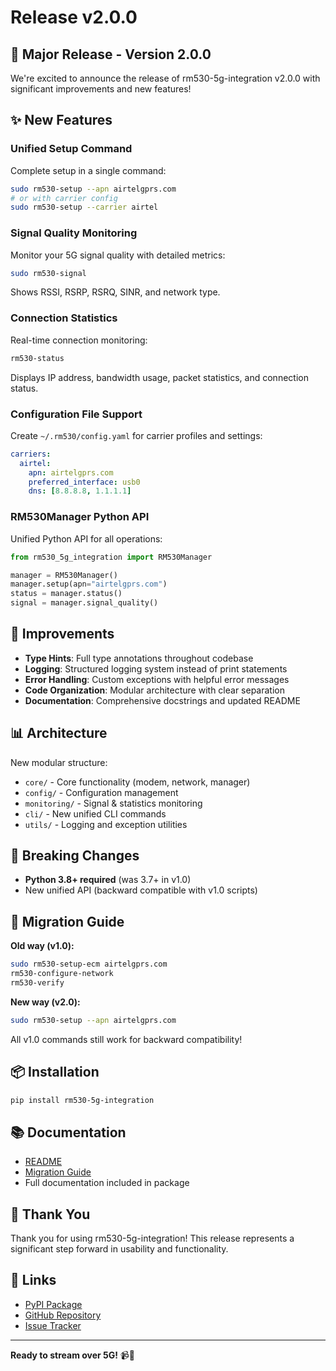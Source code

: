 # Release v2.0.0

## 🎉 Major Release - Version 2.0.0

We're excited to announce the release of rm530-5g-integration v2.0.0 with significant improvements and new features!

## ✨ New Features

### Unified Setup Command
Complete setup in a single command:
```bash
sudo rm530-setup --apn airtelgprs.com
# or with carrier config
sudo rm530-setup --carrier airtel
```

### Signal Quality Monitoring
Monitor your 5G signal quality with detailed metrics:
```bash
sudo rm530-signal
```
Shows RSSI, RSRP, RSRQ, SINR, and network type.

### Connection Statistics
Real-time connection monitoring:
```bash
rm530-status
```
Displays IP address, bandwidth usage, packet statistics, and connection status.

### Configuration File Support
Create `~/.rm530/config.yaml` for carrier profiles and settings:
```yaml
carriers:
  airtel:
    apn: airtelgprs.com
    preferred_interface: usb0
    dns: [8.8.8.8, 1.1.1.1]
```

### RM530Manager Python API
Unified Python API for all operations:
```python
from rm530_5g_integration import RM530Manager

manager = RM530Manager()
manager.setup(apn="airtelgprs.com")
status = manager.status()
signal = manager.signal_quality()
```

## 🔧 Improvements

- **Type Hints**: Full type annotations throughout codebase
- **Logging**: Structured logging system instead of print statements
- **Error Handling**: Custom exceptions with helpful error messages
- **Code Organization**: Modular architecture with clear separation
- **Documentation**: Comprehensive docstrings and updated README

## 📊 Architecture

New modular structure:
- `core/` - Core functionality (modem, network, manager)
- `config/` - Configuration management
- `monitoring/` - Signal & statistics monitoring
- `cli/` - New unified CLI commands
- `utils/` - Logging and exception utilities

## 🔄 Breaking Changes

- **Python 3.8+ required** (was 3.7+ in v1.0)
- New unified API (backward compatible with v1.0 scripts)

## 📝 Migration Guide

**Old way (v1.0):**
```bash
sudo rm530-setup-ecm airtelgprs.com
rm530-configure-network
rm530-verify
```

**New way (v2.0):**
```bash
sudo rm530-setup --apn airtelgprs.com
```

All v1.0 commands still work for backward compatibility!

## 📦 Installation

```bash
pip install rm530-5g-integration
```

## 📚 Documentation

- [README](https://github.com/anand2532/rm530-5g-integration#readme)
- [Migration Guide](https://github.com/anand2532/rm530-5g-integration#migration-from-v10)
- Full documentation included in package

## 🙏 Thank You

Thank you for using rm530-5g-integration! This release represents a significant step forward in usability and functionality.

## 🔗 Links

- [PyPI Package](https://pypi.org/project/rm530-5g-integration/2.0.0/)
- [GitHub Repository](https://github.com/anand2532/rm530-5g-integration)
- [Issue Tracker](https://github.com/anand2532/rm530-5g-integration/issues)

---

**Ready to stream over 5G!** 📹🚀

